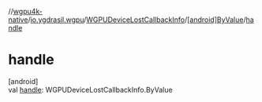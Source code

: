 //[wgpu4k-native](../../../../index.md)/[io.ygdrasil.wgpu](../../index.md)/[WGPUDeviceLostCallbackInfo](../index.md)/[[android]ByValue](index.md)/[handle](handle.md)

# handle

[android]\
val [handle](handle.md): WGPUDeviceLostCallbackInfo.ByValue